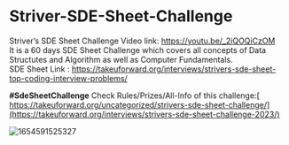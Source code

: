 # Striver-SDE-Sheet-Challenge

Striver’s SDE Sheet Challenge Video link: https://youtu.be/_2iQOQiCzOM
<br>
It is a 60 days SDE Sheet Challenge which covers all concepts of Data Structutes and Algorithm as well as Computer Fundamentals.<br>
SDE Sheet Link : https://takeuforward.org/interviews/strivers-sde-sheet-top-coding-interview-problems/
<br>

**#SdeSheetChallenge** 
Check Rules/Prizes/All-Info of this challenge:[ https://takeuforward.org/uncategorized/strivers-sde-sheet-challenge/](https://takeuforward.org/interviews/strivers-sde-sheet-challenge-2023/)

![1654591525327](https://user-images.githubusercontent.com/66811279/172405430-c58b25e6-5826-46d2-aa53-68e32359d32a.jpg)

